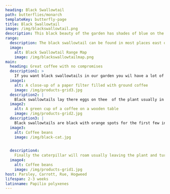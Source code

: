 ```yaml
---
heading: Black Swallowtail
path: butterflies/monarch
templateKey: butterfly-page
title: Black Swallowtail
image: /img/blackswallowtail.png
description: This black beauty of the garden has shades of blue on the outside wings and yellow and orange spots on the bottom wings.
range:
  description: The black swallowtail can be found in most places east of the Rocky Mountains and in the SouthWest. 
  image:
    alt: Black Swallowtail Range Map
    image: /img/blackswallowtailmap.png
main:
  heading: Great coffee with no compromises
  description1: >
    If you want black swallowtails in our garden you wil have a lot of plants to choose from. 
  image1:
    alt: A close-up of a paper filter filled with ground coffee
    image: /img/products-grid3.jpg
  description2: |
    Black swallowtails lay there eggs on thee  of the plant usually in . it takes about to hatch but has lots predators. 
  image2:
    alt: A green cup of a coffee on a wooden table
    image: /img/products-grid2.jpg
  description3: |
    Black swallowtails are black with orange spots for the first few instars. After it matures it will be lime green and black stripes with orange spots.The brillance of the colors can vary with some final instars staying mostly black. When frightened they will put out an orange horn acompanied by a sweet small that is awful and frightens enemies and friends. 
  image3:
    alt: Coffee beans
    image: /img/black-cat.jpg


  description4:
    Finally the caterpillar will roam usually leaving the plant and turn into a chrislis. They range from brown mimicing a leafor stem to lime green making it look like a leaf. Depending on the time of year they can take anywhere from a few weeks to transform to a 9 months if it overwinters. 
  image4:
    alt: Coffee beans
    image: /img/products-grid1.jpg
host: Parsley, Carrott, Rue, Hogweed
lifespan: 2-3 weeks
latinname: Papilio polyxenes
---
```

